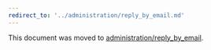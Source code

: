```yaml
---
redirect_to: '../administration/reply_by_email.md'
---
```


This document was moved to [administration/reply_by_email](../administration/reply_by_email.md).
